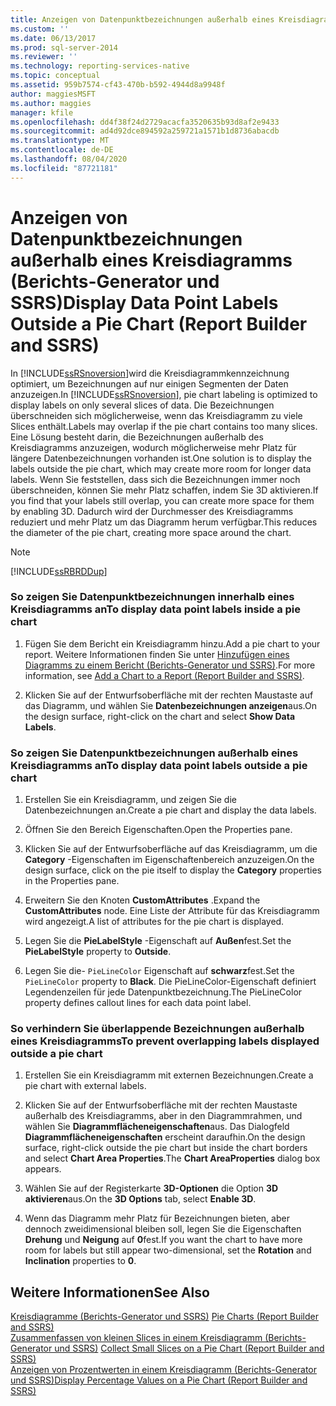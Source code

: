 ```yaml
---
title: Anzeigen von Datenpunktbezeichnungen außerhalb eines Kreisdiagramms (Berichts-Generator und SSRS) | Microsoft-Dokumentation
ms.custom: ''
ms.date: 06/13/2017
ms.prod: sql-server-2014
ms.reviewer: ''
ms.technology: reporting-services-native
ms.topic: conceptual
ms.assetid: 959b7574-cf43-470b-b592-4944d8a9948f
author: maggiesMSFT
ms.author: maggies
manager: kfile
ms.openlocfilehash: dd4f38f24d2729acacfa3520635b93d8af2e9433
ms.sourcegitcommit: ad4d92dce894592a259721a1571b1d8736abacdb
ms.translationtype: MT
ms.contentlocale: de-DE
ms.lasthandoff: 08/04/2020
ms.locfileid: "87721181"
---
```

# <a name="display-data-point-labels-outside-a-pie-chart-report-builder-and-ssrs"></a><span data-ttu-id="32a8f-102">Anzeigen von Datenpunktbezeichnungen außerhalb eines Kreisdiagramms (Berichts-Generator und SSRS)</span><span class="sxs-lookup"><span data-stu-id="32a8f-102">Display Data Point Labels Outside a Pie Chart (Report Builder and SSRS)</span></span>
  <span data-ttu-id="32a8f-103">In [!INCLUDE[ssRSnoversion](../../includes/ssrsnoversion-md.md)]wird die Kreisdiagrammkennzeichnung optimiert, um Bezeichnungen auf nur einigen Segmenten der Daten anzuzeigen.</span><span class="sxs-lookup"><span data-stu-id="32a8f-103">In [!INCLUDE[ssRSnoversion](../../includes/ssrsnoversion-md.md)], pie chart labeling is optimized to display labels on only several slices of data.</span></span> <span data-ttu-id="32a8f-104">Die Bezeichnungen überschneiden sich möglicherweise, wenn das Kreisdiagramm zu viele Slices enthält.</span><span class="sxs-lookup"><span data-stu-id="32a8f-104">Labels may overlap if the pie chart contains too many slices.</span></span> <span data-ttu-id="32a8f-105">Eine Lösung besteht darin, die Bezeichnungen außerhalb des Kreisdiagramms anzuzeigen, wodurch möglicherweise mehr Platz für längere Datenbezeichnungen vorhanden ist.</span><span class="sxs-lookup"><span data-stu-id="32a8f-105">One solution is to display the labels outside the pie chart, which may create more room for longer data labels.</span></span> <span data-ttu-id="32a8f-106">Wenn Sie feststellen, dass sich die Bezeichnungen immer noch überschneiden, können Sie mehr Platz schaffen, indem Sie 3D aktivieren.</span><span class="sxs-lookup"><span data-stu-id="32a8f-106">If you find that your labels still overlap, you can create more space for them by enabling 3D.</span></span> <span data-ttu-id="32a8f-107">Dadurch wird der Durchmesser des Kreisdiagramms reduziert und mehr Platz um das Diagramm herum verfügbar.</span><span class="sxs-lookup"><span data-stu-id="32a8f-107">This reduces the diameter of the pie chart, creating more space around the chart.</span></span>  
  
> [!NOTE]  
>  [!INCLUDE[ssRBRDDup](../../includes/ssrbrddup-md.md)]  
  
### <a name="to-display-data-point-labels-inside-a-pie-chart"></a><span data-ttu-id="32a8f-108">So zeigen Sie Datenpunktbezeichnungen innerhalb eines Kreisdiagramms an</span><span class="sxs-lookup"><span data-stu-id="32a8f-108">To display data point labels inside a pie chart</span></span>  
  
1.  <span data-ttu-id="32a8f-109">Fügen Sie dem Bericht ein Kreisdiagramm hinzu.</span><span class="sxs-lookup"><span data-stu-id="32a8f-109">Add a pie chart to your report.</span></span> <span data-ttu-id="32a8f-110">Weitere Informationen finden Sie unter [Hinzufügen eines Diagramms zu einem Bericht &#40;Berichts-Generator und SSRS&#41;](add-a-chart-to-a-report-report-builder-and-ssrs.md).</span><span class="sxs-lookup"><span data-stu-id="32a8f-110">For more information, see [Add a Chart to a Report &#40;Report Builder and SSRS&#41;](add-a-chart-to-a-report-report-builder-and-ssrs.md).</span></span>  
  
2.  <span data-ttu-id="32a8f-111">Klicken Sie auf der Entwurfsoberfläche mit der rechten Maustaste auf das Diagramm, und wählen Sie **Datenbezeichnungen anzeigen**aus.</span><span class="sxs-lookup"><span data-stu-id="32a8f-111">On the design surface, right-click on the chart and select **Show Data Labels**.</span></span>  
  
### <a name="to-display-data-point-labels-outside-a-pie-chart"></a><span data-ttu-id="32a8f-112">So zeigen Sie Datenpunktbezeichnungen außerhalb eines Kreisdiagramms an</span><span class="sxs-lookup"><span data-stu-id="32a8f-112">To display data point labels outside a pie chart</span></span>  
  
1.  <span data-ttu-id="32a8f-113">Erstellen Sie ein Kreisdiagramm, und zeigen Sie die Datenbezeichnungen an.</span><span class="sxs-lookup"><span data-stu-id="32a8f-113">Create a pie chart and display the data labels.</span></span>  
  
2.  <span data-ttu-id="32a8f-114">Öffnen Sie den Bereich Eigenschaften.</span><span class="sxs-lookup"><span data-stu-id="32a8f-114">Open the Properties pane.</span></span>  
  
3.  <span data-ttu-id="32a8f-115">Klicken Sie auf der Entwurfsoberfläche auf das Kreisdiagramm, um die **Category** -Eigenschaften im Eigenschaftenbereich anzuzeigen.</span><span class="sxs-lookup"><span data-stu-id="32a8f-115">On the design surface, click on the pie itself to display the **Category** properties in the Properties pane.</span></span>  
  
4.  <span data-ttu-id="32a8f-116">Erweitern Sie den Knoten **CustomAttributes** .</span><span class="sxs-lookup"><span data-stu-id="32a8f-116">Expand the **CustomAttributes** node.</span></span> <span data-ttu-id="32a8f-117">Eine Liste der Attribute für das Kreisdiagramm wird angezeigt.</span><span class="sxs-lookup"><span data-stu-id="32a8f-117">A list of attributes for the pie chart is displayed.</span></span>  
  
5.  <span data-ttu-id="32a8f-118">Legen Sie die **PieLabelStyle** -Eigenschaft auf **Außen**fest.</span><span class="sxs-lookup"><span data-stu-id="32a8f-118">Set the **PieLabelStyle** property to **Outside**.</span></span>  
  
6.  <span data-ttu-id="32a8f-119">Legen Sie die- `PieLineColor` Eigenschaft auf **schwarz**fest.</span><span class="sxs-lookup"><span data-stu-id="32a8f-119">Set the `PieLineColor` property to **Black**.</span></span> <span data-ttu-id="32a8f-120">Die PieLineColor-Eigenschaft definiert Legendenzeilen für jede Datenpunktbezeichnung.</span><span class="sxs-lookup"><span data-stu-id="32a8f-120">The PieLineColor property defines callout lines for each data point label.</span></span>  
  
### <a name="to-prevent-overlapping-labels-displayed-outside-a-pie-chart"></a><span data-ttu-id="32a8f-121">So verhindern Sie überlappende Bezeichnungen außerhalb eines Kreisdiagramms</span><span class="sxs-lookup"><span data-stu-id="32a8f-121">To prevent overlapping labels displayed outside a pie chart</span></span>  
  
1.  <span data-ttu-id="32a8f-122">Erstellen Sie ein Kreisdiagramm mit externen Bezeichnungen.</span><span class="sxs-lookup"><span data-stu-id="32a8f-122">Create a pie chart with external labels.</span></span>  
  
2.  <span data-ttu-id="32a8f-123">Klicken Sie auf der Entwurfsoberfläche mit der rechten Maustaste außerhalb des Kreisdiagramms, aber in den Diagrammrahmen, und wählen Sie **Diagrammflächeneigenschaften**aus. Das Dialogfeld **Diagrammflächeneigenschaften** erscheint daraufhin.</span><span class="sxs-lookup"><span data-stu-id="32a8f-123">On the design surface, right-click outside the pie chart but inside the chart borders and select **Chart Area Properties**.The **Chart AreaProperties** dialog box appears.</span></span>  
  
3.  <span data-ttu-id="32a8f-124">Wählen Sie auf der Registerkarte **3D-Optionen** die Option **3D aktivieren**aus.</span><span class="sxs-lookup"><span data-stu-id="32a8f-124">On the **3D Options** tab, select **Enable 3D**.</span></span>  
  
4.  <span data-ttu-id="32a8f-125">Wenn das Diagramm mehr Platz für Bezeichnungen bieten, aber dennoch zweidimensional bleiben soll, legen Sie die Eigenschaften **Drehung** und **Neigung** auf **0**fest.</span><span class="sxs-lookup"><span data-stu-id="32a8f-125">If you want the chart to have more room for labels but still appear two-dimensional, set the **Rotation** and **Inclination** properties to **0**.</span></span>  
  
## <a name="see-also"></a><span data-ttu-id="32a8f-126">Weitere Informationen</span><span class="sxs-lookup"><span data-stu-id="32a8f-126">See Also</span></span>  
 <span data-ttu-id="32a8f-127">[Kreisdiagramme &#40;Berichts-Generator und SSRS&#41;](charts-report-builder-and-ssrs.md) </span><span class="sxs-lookup"><span data-stu-id="32a8f-127">[Pie Charts &#40;Report Builder and SSRS&#41;](charts-report-builder-and-ssrs.md) </span></span>  
 <span data-ttu-id="32a8f-128">[Zusammenfassen von kleinen Slices in einem Kreisdiagramm (Berichts-Generator und SSRS)](collect-small-slices-on-a-pie-chart-report-builder-and-ssrs.md) </span><span class="sxs-lookup"><span data-stu-id="32a8f-128">[Collect Small Slices on a Pie Chart &#40;Report Builder and SSRS&#41;](collect-small-slices-on-a-pie-chart-report-builder-and-ssrs.md) </span></span>  
 [<span data-ttu-id="32a8f-129">Anzeigen von Prozentwerten in einem Kreisdiagramm &#40;Berichts-Generator und SSRS&#41;</span><span class="sxs-lookup"><span data-stu-id="32a8f-129">Display Percentage Values on a Pie Chart &#40;Report Builder and SSRS&#41;</span></span>](display-percentage-values-on-a-pie-chart-report-builder-and-ssrs.md)  
  
  
